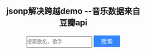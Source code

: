 
<!DOCTYPE html>
<html lang="zh-CN">
<head>
<meta charset="utf-8">
<meta name="viewport" content="width=device-width,initial-scale=1">
<title>DbMusic Search</title>
<link href="http://cdn.static.runoob.com/libs/bootstrap/3.3.7/css/bootstrap.min.css" rel="stylesheet">
<link href="http://www.zhangxinxu.com/jq/pagination_zh/lib/pagination.css" rel="stylesheet">
<style>
html, body, div, input, p, a, img, h1, h2, h3, h4, h5, h6 {
	padding: 0;
	margin: 0;
}
.clearfix:befor, .clearfix:after {
 content: " ",  display:table;
}
.clearfix:after {
	clear: both;
}
.clearfix {
 *zoom:1;
}
.search_main {
	min-height: 100%;
	width: 70%;
	margin-left: auto;
	margin-right: auto;
	padding-top: 30px;
	padding-bottom: 20px;
	position: relative;
}
.search_main h1 {
	text-align: center;
}
.search_input {
	margin-top: 20px;
	width: 70%;
	height: 30px;
	margin-left: auto;
	margin-right: auto;
}
.search_input input, .search_input button {
	height: 100%;
}
.search_input input {
	width: 70%;
}
.search_input button {
	width: 28%;
	color: #fff;
	font-size: 15px;
	letter-spacing: 1px;
	background: #3385ff;
	border: none;
	border-bottom: 1px solid #2d78f4;
	outline: medium;
	cursor: pointer;
	-webkit-appearance: none;
	-webkit-border-radius: 0;
}
.search_input button:hover {
	background: #317ef3;
	border-bottom: 1px solid #2868c8;
}
.totle {
	width: 70%;
	margin: 0 auto;
	margin-top: 10px;
	margin-bottom: 10px;
}
.img, .content {
	float: left;
}
.content {
	padding-left: 10px;
}
.table {
	margin-top: 10px;
}
#display {
	width: 70%;
	margin: 0 auto;
}
.page {
	width: 50%;
	margin: 0 auto;
	display: none;
}
/*鍔犺浇鍔ㄧ敾鐗规晥*/
.spinner {
	display: none;
	/*visibility: hidden;*/
	width: 80%;
	margin-top: 10px;
	height: 60px;
	text-align: center;
	font-size: 10px;
}
.spinner > div {
	background-color: #67CF22;
	height: 100%;
	width: 6px;
	display: inline-block;
	-webkit-animation: stretchdelay 1.2s infinite ease-in-out;
	animation: stretchdelay 1.2s infinite ease-in-out;
}
.spinner .rect2 {
	-webkit-animation-delay: -1.1s;
	animation-delay: -1.1s;
}
.spinner .rect3 {
	-webkit-animation-delay: -1.0s;
	animation-delay: -1.0s;
}
.spinner .rect4 {
	-webkit-animation-delay: -0.9s;
	animation-delay: -0.9s;
}
.spinner .rect5 {
	-webkit-animation-delay: -0.8s;
	animation-delay: -0.8s;
}
 @-webkit-keyframes stretchdelay {
 0%, 40%, 100% {
-webkit-transform: scaleY(0.4)
}
 20% {
-webkit-transform: scaleY(1.0)
}
}
 @keyframes stretchdelay {
 0%, 40%, 100% {
 transform: scaleY(0.4);
 -webkit-transform: scaleY(0.4);
}
20% {
 transform: scaleY(1.0);
 -webkit-transform: scaleY(1.0);
}
}
</style>
</head>
<body>
<section class="search_main">
  <h1>jsonp解决跨越demo  --音乐数据来自豆瓣api</h1>
  <div class="search_input">
    <input id="keyworlds" type="text" placeholder="搜索歌名，歌手">
    <button id="toSearch">搜索</button>
  </div>
  <div class="spinner">
    <div class="rect1"></div>
    <div class="rect2"></div>
    <div class="rect3"></div>
    <div class="rect4"></div>
    <div class="rect5"></div>
  </div>
  <div class="totle"></div>
  <div id="display" class="clearfix"> </div>
</section>
<div class="page">
  <ul class="pagination">
  </ul>
</div>
<div class="M-box"></div>
<script src="https://apps.bdimg.com/libs/jquery/2.1.4/jquery.min.js">
</script> 
<script src="https://cdn.static.runoob.com/libs/bootstrap/3.3.7/js/bootstrap.min.js"></script> 
<script src="http://www.zhangxinxu.com/jq/pagination_zh/lib/jquery.pagination.js"></script>
<script>
		$(document).ready(function(){
	var musicContent = null;
	var start = 0;
	function musicSearch(){
		var keyworld = $("#keyworlds").val();
		if(keyworld){
			$(".spinner").show();
			$.ajax({
			type:"get",
			async:true,
			url:"https://api.douban.com/v2/music/search?q="+keyworld+"&start="+start+"&count=10",
			dataType:"jsonp",
			jsonp:"callback",
			jsonpCallback:"ms",
			success:function(json){
				//alert(json.musics);
				$(".spinner").hide();
				$("#display").children().remove();
				$(".pagination").children().remove();
				$(".totle").html("共有"+json.total+"条数据，当前第"+(start+1)+"页");
				displayMusic(json.musics);
				pagecount(json.total,start);
				$(".page").show();
				},
			error:function(){
				alert("查询失败");
			}
			})
		}
		else{
			alert("请输入查询内容！");
		}
	};
	//点击查询
	$("#toSearch").click(function(){
		start = 0;
		musicSearch();
	});
	//输入框绑定回车事件ß
	$("#keyworlds").keypress(function(event){
		if(event.keyCode == "13"){
			start = 0;
			musicSearch();
		}
	});
	//焦点获取
	$("#keyworlds").focus();
	//音乐查询结果
	function displayMusic(music){
		for(var i=0;i<10;i++){
			var imgshow = "<div class='img'><img src="+music[i].image+"></div>";
			var title = "<div><a href="+music[i].alt+" title="+music[i].title+" alt="+music[i].alt_title+">"+music[i].title+"</a></div>";
			var ratings = "<div>豆瓣评分:"+music[i].rating.average+"</div>";
			var authors = "<div>"+music[i].attrs.singer+"</div>";
			var content = "<div class='content'>"+title+ratings+authors+"</div>";
			$("<div class='table clearfix'>"+imgshow+content+"</div>").appendTo("#display");
		}
	}

	//分页判断
	function pagecount(pagetotle,curretpage){
		var count=Math.ceil(pagetotle/10);
		curretpage+=1;
		var pages="";
		//分页显示页码判定
		if(curretpage<4){
			for(var i=1;i<7;i++){
				pages+="<li><a href='#'>"+i+"</a></li>";
			}
			
		}
		else if(curretpage>(count-4)){
			for(var i=(count-4);i<count;i++){
				pages+="<li><a href='#'>"+i+"</a></li>";
			}
		}
		else{
			pages="<li><a href='#'>"+(curretpage-3)+"</a></li>"+"<li><a href='#'>"+(curretpage-2)+"</a></li>"+"<li><a href='#'>"+(curretpage-1)+"</a></li>"+"<li><a href='#'>"+curretpage+"</a></li>"+"<li><a href='#'>"+(curretpage+1)+"</a></li>"+"<li><a href='#'>"+(curretpage+2)+"</a></li>";
		}
		$(pages).appendTo(".pagination");
	}
	//分页点击
	$(function(){
		$(".pagination").on("click","li",function(){
			var pagenum = $(this).text();
			start = pagenum - 1;
			musicSearch();
		})
	})
})
		
		
		
if (window.console) {
    var cons = console;
    if (cons) {
        cons.log("%c\n       ", "font-size:41px;background:url('http://www.lagou.com/image1/M00/02/76/Cgo8PFTUaQmANERoAAJOmBSMRyU785.jpg') no-repeat -135px -1px");
        cons.log('想和我们共同打造世界最大中文互动问答平台吗？\n想让自己的成就在亿万用户面前展现吗？想让世界看得你的光芒吗？\n加入我们，在这里不仅是工作，投入你的时间和热情，滴滴汗水终会汇聚成不平凡的成果。\n期待你的加盟。（投简历地址被我砍了）');
        cons.log("请在邮件中注明%c来自:console", "color:red;font-weight:bold;");
    }
}
	</script>
</body>
</html>
